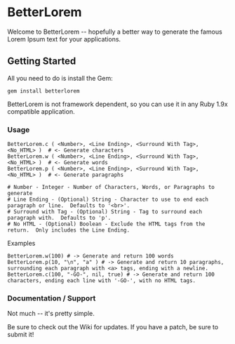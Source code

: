 # BetterLorem #

Welcome to BetterLorem -- hopefully a better way to generate the famous Lorem Ipsum text for your applications.

## Getting Started ##

All you need to do is install the Gem:

    gem install betterlorem

BetterLorem is not framework dependent, so you can use it in any Ruby 1.9x compatible application.


### Usage ###

    BetterLorem.c ( <Number>, <Line Ending>, <Surround With Tag>, <No_HTML> )  # <- Generate characters
    BetterLorem.w ( <Number>, <Line Ending>, <Surround With Tag>, <No_HTML> )  # <- Generate words
    BetterLorem.p ( <Number>, <Line Ending>, <Surround With Tag>, <No_HTML> )  # <- Generate paragraphs

    # Number - Integer - Number of Characters, Words, or Paragraphs to generate
    # Line Ending - (Optional) String - Character to use to end each paragraph or line.  Defaults to '<br>'.
    # Surround with Tag - (Optional) String - Tag to surround each paragraph with.  Defaults to 'p'.
    # No HTML - (Optional) Boolean - Exclude the HTML tags from the return.  Only includes the Line Ending.

Examples

    BetterLorem.w(100) # -> Generate and return 100 words
    BetterLorem.p(10, "\n", "a" ) # -> Generate and return 10 paragraphs, surrounding each paragraph with <a> tags, ending with a newline.
    BetterLorem.c(100, "-GO-", nil, true) # -> Generate and return 100 characters, ending each line with '-GO-', with no HTML tags.


### Documentation / Support ###

Not much -- it's pretty simple.

Be sure to check out the Wiki for updates.  If you have a patch, be sure to submit it!


